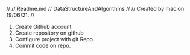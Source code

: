 //
//  Readme.md
//  DataStructureAndAlgorithms
//
//  Created by mac on 19/06/21.
//


1. Create Github account
2. Create repository on github
3. Configure project with git Repo.
4. Commit code on repo.

